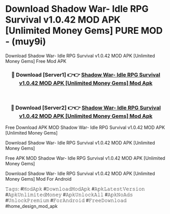 # Download Shadow War- Idle RPG Survival v1.0.42 MOD APK [Unlimited Money Gems] PURE MOD - (muy9i)
Download Shadow War- Idle RPG Survival v1.0.42 MOD APK [Unlimited Money Gems] Free Mod APK

<div align="center">
<h3>🔴 Download [Server1] 👉👉 <a href="https://apk-comot.site?title=Shadow_War-_Idle_RPG_Survival_v1.0.42_MOD_APK_[Unlimited_Money_Gems]">Shadow War- Idle RPG Survival v1.0.42 MOD APK [Unlimited Money Gems] Mod Apk</a></h3><br>

<h3>🔴 Download [Server2] 👉👉 <a href="https://apk-comot.site?title=Shadow_War-_Idle_RPG_Survival_v1.0.42_MOD_APK_[Unlimited_Money_Gems]">Shadow War- Idle RPG Survival v1.0.42 MOD APK [Unlimited Money Gems] Mod Apk</a></h3>
</div>


Free Download APK MOD Shadow War- Idle RPG Survival v1.0.42 MOD APK [Unlimited Money Gems]

Download Shadow War- Idle RPG Survival v1.0.42 MOD APK [Unlimited Money Gems] 

Free APK MOD Shadow War- Idle RPG Survival v1.0.42 MOD APK [Unlimited Money Gems] 

Download Shadow War- Idle RPG Survival v1.0.42 MOD APK [Unlimited Money Gems] Mod For Android

𝚃𝚊𝚐𝚜: #𝙼𝚘𝚍𝙰𝚙𝚔 #𝙳𝚘𝚠𝚗𝚕𝚘𝚊𝚍𝙼𝚘𝚍𝙰𝚙𝚔 #𝙰𝚙𝚔𝙻𝚊𝚝𝚎𝚜𝚝𝚅𝚎𝚛𝚜𝚒𝚘𝚗 #𝙰𝚙𝚔𝚄𝚗𝚕𝚒𝚖𝚒𝚝𝚎𝚍𝙼𝚘𝚗𝚎𝚢 #𝙰𝚙𝚔𝚄𝚗𝚕𝚘𝚌𝚔𝙰𝚕𝚕 #𝙰𝚙𝚔𝙽𝚘𝙰𝚍𝚜 #𝚄𝚗𝚕𝚘𝚌𝚔𝙿𝚛𝚎𝚖𝚒𝚞𝚖 #𝙵𝚘𝚛𝙰𝚗𝚍𝚛𝚘𝚒𝚍 #𝙵𝚛𝚎𝚎𝙳𝚘𝚠𝚗𝚕𝚘𝚊𝚍 #home_design_mod_apk
